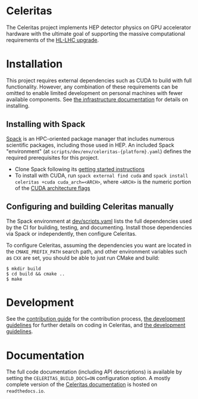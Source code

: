 # Celeritas

The Celeritas project implements HEP detector physics on GPU accelerator
hardware with the ultimate goal of supporting the massive computational
requirements of the [HL-LHC upgrade][HLLHC].

[HLLHC]: https://home.cern/science/accelerators/high-luminosity-lhc

# Installation

This project requires external dependencies such as CUDA to build with full
functionality.  However, any combination of these requirements can be omitted
to enable limited development on personal machines with fewer available
components. See [the infrastructure documentation](doc/infrastructure.rst) for
details on installing.

## Installing with Spack

[Spack](https://github.com/spack/spack) is an HPC-oriented package manager that
includes numerous scientific packages, including those used in HEP. An included
Spack "environment" (at `scripts/dev/env/celeritas-{platform}.yaml`) defines
the required prerequisites for this project.

- Clone Spack following its [getting started instructions][1]
- To install with CUDA, run `spack external find cuda` and
  `spack install celeritas +cuda cuda_arch=<ARCH>`, where `<ARCH>` is the
  numeric portion of the [CUDA architecture flags][2]

[1]: https://spack.readthedocs.io/en/latest/getting_started.html
[2]: https://arnon.dk/matching-sm-architectures-arch-and-gencode-for-various-nvidia-cards/

## Configuring and building Celeritas manually

The Spack environment at [dev/scripts.yaml](dev/scripts.yaml) lists the full
dependencies used by the CI for building, testing, and documenting. Install
those dependencies via Spack or independently, then configure Celeritas.

To configure Celeritas, assuming the dependencies you want are located in the
`CMAKE_PREFIX_PATH` search path, and other environment variables such as `CXX`
are set, you should be able to just run CMake and build:
```console
$ mkdir build
$ cd build && cmake ..
$ make
```

# Development

See the [contribution guide](CONTRIBUTING.rst) for the contribution process,
[the development guidelines](doc/appendices/development.rst) for further
details on coding in Celeritas, and [the development guidelines](doc/appendices/development.rst).

# Documentation

The full code documentation (including API descriptions) is available by
setting the `CELERITAS_BUILD_DOCS=ON` configuration option. A mostly complete
version of the [Celeritas documentation][docs] is hosted on `readthedocs.io`.

[docs]: https://celeritas.readthedocs.io/en/latest/
